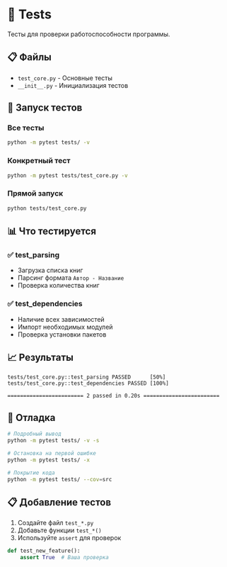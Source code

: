 # 🧪 Tests

Тесты для проверки работоспособности программы.

## 📋 Файлы

- `test_core.py` - Основные тесты
- `__init__.py` - Инициализация тестов

## 🚀 Запуск тестов

### Все тесты
```bash
python -m pytest tests/ -v
```

### Конкретный тест
```bash
python -m pytest tests/test_core.py -v
```

### Прямой запуск
```bash
python tests/test_core.py
```

## 📊 Что тестируется

### ✅ test_parsing
- Загрузка списка книг
- Парсинг формата `Автор - Название`
- Проверка количества книг

### ✅ test_dependencies  
- Наличие всех зависимостей
- Импорт необходимых модулей
- Проверка установки пакетов

## 📈 Результаты

```
tests/test_core.py::test_parsing PASSED      [50%]
tests/test_core.py::test_dependencies PASSED [100%]

======================== 2 passed in 0.20s ========================
```

## 🔧 Отладка

```bash
# Подробный вывод
python -m pytest tests/ -v -s

# Остановка на первой ошибке
python -m pytest tests/ -x

# Покрытие кода
python -m pytest tests/ --cov=src
```

## 📋 Добавление тестов

1. Создайте файл `test_*.py`
2. Добавьте функции `test_*()`
3. Используйте `assert` для проверок

```python
def test_new_feature():
    assert True  # Ваша проверка
```
